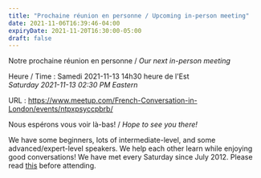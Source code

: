 ```yaml
---
title: "Prochaine réunion en personne / Upcoming in-person meeting"
date: 2021-11-06T16:39:46-04:00
expiryDate: 2021-11-20T16:30:00-05:00
draft: false
---
```


Notre prochaine réunion en personne / _Our next in-person meeting_

Heure / Time
: Samedi 2021-11-13 14h30 heure de l'Est  
  _Saturday 2021-11-13 02:30 PM Eastern_

URL
: https://www.meetup.com/French-Conversation-in-London/events/ntpxpsyccpbrb/

<!--more-->

Nous espérons vous voir là-bas! / _Hope to see you there!_

We have some beginners, lots of intermediate-level, and some advanced/expert-level speakers. We help each other learn while enjoying good conversations! We have met every Saturday since July 2012. Please read [this](/about/) before attending.

